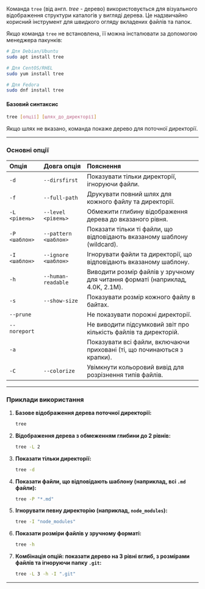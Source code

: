 Команда `tree` (від англ. *tree* - дерево) використовується для візуального відображення структури каталогів у вигляді дерева. Це надзвичайно корисний інструмент для швидкого огляду вкладених файлів та папок.

Якщо команда `tree` не встановлена, її можна інсталювати за допомогою менеджера пакунків:
```bash
# Для Debian/Ubuntu
sudo apt install tree

# Для CentOS/RHEL
sudo yum install tree

# Для Fedora
sudo dnf install tree
```

#### **Базовий синтаксис**

```bash
tree [опції] [шлях_до_директорії]
```
Якщо шлях не вказано, команда покаже дерево для поточної директорії.

---

### **Основні опції**

| Опція | Довга опція | Пояснення |
| :--- | :--- | :--- |
| `-d` | `--dirsfirst` | Показувати тільки директорії, ігноруючи файли. |
| `-f` | `--full-path` | Друкувати повний шлях для кожного файлу та директорії. |
| `-L <рівень>` | `--level <рівень>` | Обмежити глибину відображення дерева до вказаного рівня. |
| `-P <шаблон>` | `--pattern <шаблон>` | Показати тільки ті файли, що відповідають вказаному шаблону (wildcard). |
| `-I <шаблон>` | `--ignore <шаблон>` | Ігнорувати файли та директорії, що відповідають вказаному шаблону. |
| `-h` | `--human-readable` | Виводити розмір файлів у зручному для читання форматі (наприклад, 4.0K, 2.1M). |
| `-s` | `--show-size` | Показувати розмір кожного файлу в байтах. |
| `--prune` | | Не показувати порожні директорії. |
| `--noreport` | | Не виводити підсумковий звіт про кількість файлів та директорій. |
| `-a` | | Показувати всі файли, включаючи приховані (ті, що починаються з крапки). |
| `-C` | `--colorize` | Увімкнути кольоровий вивід для розрізнення типів файлів. |

---

### **Приклади використання**

1.  **Базове відображення дерева поточної директорії:**
    ```bash
    tree
    ```

2.  **Відображення дерева з обмеженням глибини до 2 рівнів:**
    ```bash
    tree -L 2
    ```

3.  **Показати тільки директорії:**
    ```bash
    tree -d
    ```

4.  **Показати файли, що відповідають шаблону (наприклад, всі `.md` файли):**
    ```bash
    tree -P "*.md"
    ```

5.  **Ігнорувати певну директорію (наприклад, `node_modules`):**
    ```bash
    tree -I "node_modules"
    ```

6.  **Показати розміри файлів у зручному форматі:**
    ```bash
    tree -h
    ```

7.  **Комбінація опцій: показати дерево на 3 рівні вглиб, з розмірами файлів та ігноруючи папку `.git`:**
    ```bash
    tree -L 3 -h -I ".git"
    ```
---
